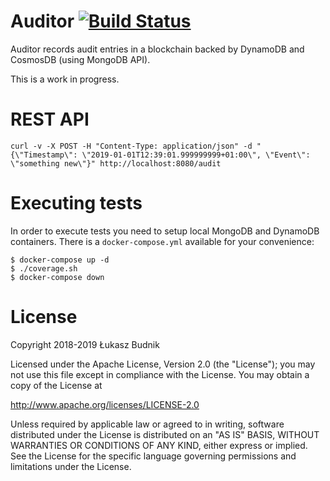 # Auditor [![Build Status](https://www.travis-ci.org/lukaszbudnik/auditor.svg?branch=master)](https://www.travis-ci.org/lukaszbudnik/auditor)

Auditor records audit entries in a blockchain backed by DynamoDB and CosmosDB (using MongoDB API).

This is a work in progress.

# REST API

```
curl -v -X POST -H "Content-Type: application/json" -d "{\"Timestamp\": \"2019-01-01T12:39:01.999999999+01:00\", \"Event\": \"something new\"}" http://localhost:8080/audit
```

# Executing tests

In order to execute tests you need to setup local MongoDB and DynamoDB containers.
There is a `docker-compose.yml` available for your convenience:

```
$ docker-compose up -d
$ ./coverage.sh
$ docker-compose down
```

# License

Copyright 2018-2019 Łukasz Budnik

Licensed under the Apache License, Version 2.0 (the "License"); you may not use this file except in compliance with the License. You may obtain a copy of the License at

http://www.apache.org/licenses/LICENSE-2.0

Unless required by applicable law or agreed to in writing, software distributed under the License is distributed on an "AS IS" BASIS, WITHOUT WARRANTIES OR CONDITIONS OF ANY KIND, either express or implied. See the License for the specific language governing permissions and limitations under the License.

